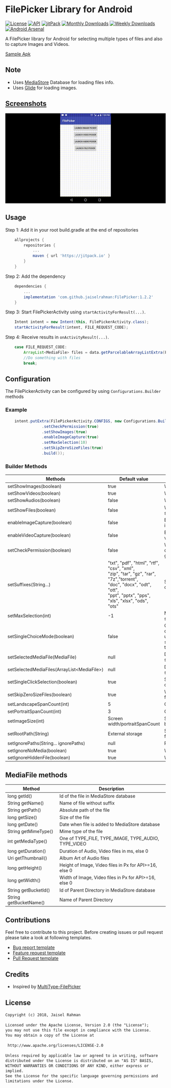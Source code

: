 # FilePicker Library for Android

[![License](https://img.shields.io/badge/License-Apache%202.0-blue.svg)](https://opensource.org/licenses/Apache-2.0)
[![API](https://img.shields.io/badge/API-14%2B-brightgreen.svg?style=flat)](https://android-arsenal.com/api?level=14)
[![jitPack](https://jitpack.io/v/jaiselrahman/FilePicker.svg)](https://jitpack.io/#jaiselrahman/FilePicker)
[![Monthly Downloads](https://jitpack.io/v/jaiselrahman/FilePicker/month.svg)](https://jitpack.io/#jaiselrahman/FilePicker)
[![Weekly Downloads](https://jitpack.io/v/jaiselrahman/FilePicker/week.svg)](https://jitpack.io/#jaiselrahman/FilePicker)
[![Android Arsenal](https://img.shields.io/badge/Android%20Arsenal-FilePicker-brightgreen.svg?style=flat)](https://android-arsenal.com/details/1/7002)

A FilePicker library for Android for selecting multiple types of files and also to capture Images and Videos.

[Sample Apk](https://github.com/jaiselrahman/FilePicker/releases/download/1.2.0/app-release.apk)

## Note

* Uses [MediaStore](https://developer.android.com/reference/android/provider/MediaStore) Database for loading files info.
* Uses [Glide](https://github.com/bumptech/glide) for loading images.

## [Screenshots](pics/)

![pic](pics/pic.gif)

## Usage

Step 1: Add it in your root build.gradle at the end of repositories

```gradle
    allprojects {
        repositories {
            ...
            maven { url 'https://jitpack.io' }
        }
    }
```

Step 2: Add the dependency

```gradle
    dependencies {
        ...
        implementation 'com.github.jaiselrahman:FilePicker:1.2.2'
    }
```

Step 3: Start FilePickerActivity using ```startActivityForResult(...)```.

```java
    Intent intent = new Intent(this, FilePickerActivity.class);
    startActivityForResult(intent, FILE_REQUEST_CODE);
```

Step 4: Receive results in ```onActivityResult(...)```.

```java
    case FILE_REQUEST_CODE:
        ArrayList<MediaFile> files = data.getParcelableArrayListExtra(FilePickerActivity.MEDIA_FILES);
        //Do something with files
        break;
```

## Configuration

The FilePickerActivity can be configured by using ```Configurations.Builder``` methods

### Example

```java
    intent.putExtra(FilePickerActivity.CONFIGS, new Configurations.Builder()
                .setCheckPermission(true)
                .setShowImages(true)
                .enableImageCapture(true)
                .setMaxSelection(10)
                .setSkipZeroSizeFiles(true)
                .build());
```

### Builder Methods

|Methods|Default value|Uses|
|-------|-------|---|
|setShowImages(boolean)|true|Whether to load Images files|
|setShowVideos(boolean)|true|Whether to load Videos files|
|setShowAudios(boolean)|false|Whether to load Audio files|
|setShowFiles(boolean)|false|Whether to load Files for given suffixes|
|enableImageCapture(boolean)|false|Enables camera for capturing of images|
|enableVideoCapture(boolean)|false|Enables camera for capturing of videos|
|setCheckPermission(boolean)|false|Whether to request permissions on runtime for API >= 23 if not granted|
|setSuffixes(String...)|"txt", "pdf", "html", "rtf", "csv", "xml",<br/>"zip", "tar", "gz", "rar", "7z","torrent",<br/>"doc", "docx", "odt", "ott",<br/>"ppt", "pptx", "pps",<br/>"xls", "xlsx", "ods", "ots"|Suffixes for file to be loaded, overrides default value|
|setMaxSelection(int)|-1|Maximum no of items to be selected, -1 for no limits|
|setSingleChoiceMode(boolean)|false|Can select only one file, overrides `setMaxSelection(int)` <br/> use `setSelectedMediaFile(MediaFile)` to set default selection|
|setSelectedMediaFile(MediaFile)|null|Default file selection in singleChoiceMode|
|setSelectedMediaFiles(ArrayList\<MediaFile\>)|null|Default files to be marked as selected|
|setSingleClickSelection(boolean)|true|Start selection mode on single click else on long click|
|setSkipZeroSizeFiles(boolean)|true|Whether to load zero byte sized files|
|setLandscapeSpanCount(int)|5|Grid items in landscape mode|
|setPortraitSpanCount(int)|3|Grid items in portrait mode|
|setImageSize(int)|Screen width/portraitSpanCount |Size of height, width of image to be loaded in Px|
|setRootPath(String)|External storage|Set custom directory path to load files from|
|setIgnorePaths(String... ignorePaths)|null|Regex patterns of paths to ignore|
|setIgnoreNoMedia(boolean)|true|Whether to ignore `.nomedia` file|
|setIgnoreHiddenFile(boolean)|true|Whether to ignore hidden file|

## MediaFile methods

|Method|Description|
|------|-----------|
|long getId()|Id of the file in MediaStore database|
|String getName()|Name of file without suffix|
|String getPath()|Absolute path of the file|
|long getSize()|Size of the file|
|long getDate()|Date when file is added to MediaStore database|
|String getMimeType()|Mime type of the file|
|int getMediaType()|One of TYPE_FILE, TYPE_IMAGE, TYPE_AUDIO, TYPE_VIDEO|
|long getDuration()|Duration of Audio, Video files in ms, else 0|
|Uri getThumbnail()|Album Art of Audio files|
|long getHeight()|Height of Image, Video files in Px for API>=16, else 0|
|long getWidth()|Width of Image, Video files in Px for API>=16, else 0|
|String getBucketId()|Id of Parent Directory in MediaStore database|
|String getBucketName()|Name of Parent Directory|

## Contributions

Feel free to contribute to this project. Before creating issues or pull request please take a look at following templates.

* [Bug report template](.github/ISSUE_TEMPLATE/bug_report.md)
* [Feature request template](.github/ISSUE_TEMPLATE/feature_request.md)
* [Pull Request template](.github/PULL_REQUEST_TEMPLATE.md)

## Credits

* Inspired by [MultiType-FilePicker](https://github.com/fishwjy/MultiType-FilePicker)

## License

    Copyright (c) 2018, Jaisel Rahman

    Licensed under the Apache License, Version 2.0 (the "License");
    you may not use this file except in compliance with the License.
    You may obtain a copy of the License at

     http://www.apache.org/licenses/LICENSE-2.0

    Unless required by applicable law or agreed to in writing, software
    distributed under the License is distributed on an "AS IS" BASIS,
    WITHOUT WARRANTIES OR CONDITIONS OF ANY KIND, either express or implied.
    See the License for the specific language governing permissions and
    limitations under the License.
